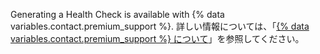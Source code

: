 Generating a Health Check is available with {% data variables.contact.premium_support %}. 詳しい情報については、「[{% data variables.contact.premium_support %} について](/support/learning-about-github-support/about-github-premium-support)」を参照してください。
